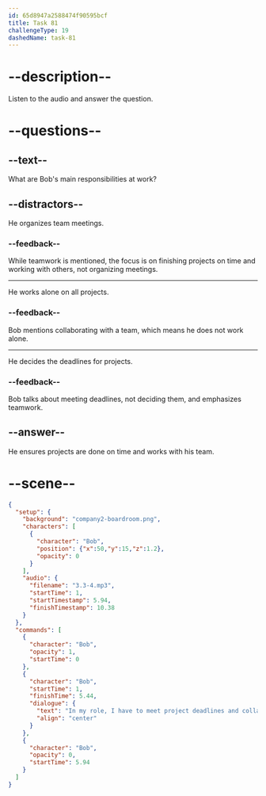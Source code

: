 ```yaml
---
id: 65d8947a2588474f90595bcf
title: Task 81
challengeType: 19
dashedName: task-81
---
```


<!-- (Audio) Bob: In my role, I have to meet project deadlines and collaborate with the development team. -->

# --description--

Listen to the audio and answer the question.

# --questions--

## --text--

What are Bob's main responsibilities at work?

## --distractors--

He organizes team meetings.

### --feedback--

While teamwork is mentioned, the focus is on finishing projects on time and working with others, not organizing meetings.

---

He works alone on all projects.

### --feedback--

Bob mentions collaborating with a team, which means he does not work alone.

---

He decides the deadlines for projects.

### --feedback--

Bob talks about meeting deadlines, not deciding them, and emphasizes teamwork.

## --answer--

He ensures projects are done on time and works with his team.

# --scene--

```json
{
  "setup": {
    "background": "company2-boardroom.png",
    "characters": [
      {
        "character": "Bob",
        "position": {"x":50,"y":15,"z":1.2},
        "opacity": 0
      }
    ],
    "audio": {
      "filename": "3.3-4.mp3",
      "startTime": 1,
      "startTimestamp": 5.94,
      "finishTimestamp": 10.38
    }
  },
  "commands": [
    {
      "character": "Bob",
      "opacity": 1,
      "startTime": 0
    },
    {
      "character": "Bob",
      "startTime": 1,
      "finishTime": 5.44,
      "dialogue": {
        "text": "In my role, I have to meet project deadlines and collaborate with the development team.",
        "align": "center"
      }
    },
    {
      "character": "Bob",
      "opacity": 0,
      "startTime": 5.94
    }
  ]
}
```

